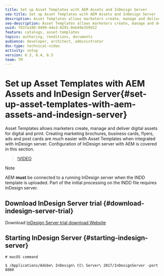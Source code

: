 ```yaml
---
title: Set up Asset Templates with AEM Assets and InDesign Server
seo-title: Set up Asset Templates with AEM Assets and InDesign Server
description: Asset Templates allows marketers create, manage and deliver digital assets for digital and print. Creating marketing brochures, business cards, flyers, ads and post cards are much easier with Asset Templates when integrated with InDesign server. Configuration of InDesign server with AEM is covered in this section.
seo-description: Asset Templates allows marketers create, manage and deliver digital assets for digital and print. Creating marketing brochures, business cards, flyers, ads and post cards are much easier with Asset Templates when integrated with InDesign server. Configuration of InDesign server with AEM is covered in this section.
uuid: f637a108-0499-44e3-8291-0eb49e359d12
feature: catalogs, asset-templates
topics: authoring, renditions, documents
audience: developer, architect, administrator
doc-type: technical-video
activity: setup
version: 6.3, 6.4, 6.5
team: TM
---
```


# Set up Asset Templates with AEM Assets and InDesign Server{#set-up-asset-templates-with-aem-assets-and-indesign-server}

Asset Templates allows marketers create, manage and deliver digital assets for digital and print. Creating marketing brochures, business cards, flyers, ads and post cards are much easier with Asset Templates when integrated with InDesign server. Configuration of InDesign server with AEM is covered in this section.

>[!VIDEO](https://video.tv.adobe.com/v/17069/?quality=9)

>[!NOTE]
>
>AEM **must** be connected to a running InDesign server when the INDD template is uploaded. Part of the initial processing on the INDD file requires InDesign server.

## Download InDesign Server trial {#download-indesign-server-trial}

Download [InDesign Server trial download Website](https://www.adobe.com/devnet/indesign/indesign-server-trial-downloads.html)

## Starting InDesign Server {#starting-indesign-server}

```shell
# macOS command

$ /Applications/Adobe\ InDesign\ CC\ Server\ 2017/InDesignServer -port 8080
```

